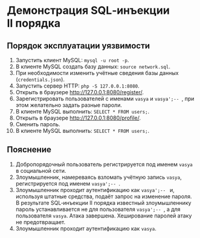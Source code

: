 # Демонстрация SQL­‑инъекции II порядка

## Порядок эксплуатации уязвимости

1. Запустить клиент MySQL: `mysql -u root -p`.
2. В клиенте MySQL создать базу данных: `source network.sql`.
3. При необходимости изменить учётные сведения базы данных (`credentials.json`).
4. Запустить сервер HTTP: `php -S 127.0.0.1:8080`.
5. Открыть в браузере <http://127.0.0.1:8080/register/>.
6. Зарегистрировать пользователей с именами `vasya` и `vasya';-- `, при этом желательно задать разные пароли.
7. В клиенте MySQL выполнить: `SELECT * FROM users;`.
8. Открыть в браузере <http://127.0.0.1:8080/profile/>.
9. Сменить пароль.
10. В клиенте MySQL выполнить: `SELECT * FROM users;`.

## Пояснение

1. Добропорядочный пользователь регистрируется под именем `vasya` в социальной сети.
2. Злоумышленник, намереваясь взломать учётную запись `vasya`, регистрируется под именем `vasya';-- `.
3. Злоумышленник проходит аутентификацию как `vasya';-- ` и, используя штатные средства, подаёт запрос на изменение пароля. В результате SQL­‑инъекции II порядка известный злоумышленнику пароль устанавливается не для пользователя `vasya';-- `, а для пользователя `vasya`. Атака завершена. Хеширование паролей атаку не предотвращает.
4. Злоумышленник проходит аутентификацию как `vasya`.
